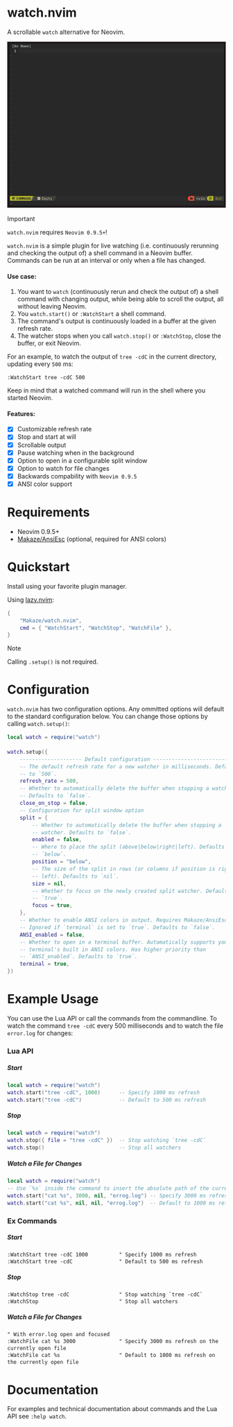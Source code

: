 # watch.nvim

A scrollable `watch` alternative for Neovim.

![watch nvim-demo-1](demo.gif)


> [!IMPORTANT]
> `watch.nvim` requires `Neovim 0.9.5+`!

`watch.nvim` is a simple plugin for live watching (i.e. continuously rerunning and checking the output of) a shell command in a Neovim buffer. Commands can be run at an interval or only when a file has changed.

#### Use case:

1. You want to `watch` (continuously rerun and check the output of) a shell
   command with changing output, while being able to scroll the output, all
   without leaving Neovim.
2. You `watch.start()` or `:WatchStart` a shell command.
3. The command's output is continuously loaded in a buffer at the given refresh
   rate.
4. The watcher stops when you call `watch.stop()` or `:WatchStop`, close the
   buffer, or exit Neovim.

For an example, to watch the output of `tree -cdC` in the current directory,
updating every `500` ms:

```vim
:WatchStart tree -cdC 500
```

Keep in mind that a watched command will run in the shell where you
started Neovim.

#### Features:
- [x] Customizable refresh rate
- [x] Stop and start at will
- [x] Scrollable output
- [x] Pause watching when in the background
- [x] Option to open in a configurable split window
- [x] Option to watch for file changes
- [x] Backwards compability with `Neovim 0.9.5`
- [x] ANSI color support

# Requirements

* Neovim 0.9.5+
* [Makaze/AnsiEsc](https://github.com/Makaze/AnsiEsc) (optional, required for ANSI colors)

# Quickstart

Install using your favorite plugin manager.

Using [lazy.nvim](https://github.com/nvim-telescope/telescope.nvim):

```lua
{
    "Makaze/watch.nvim",
    cmd = { "WatchStart", "WatchStop", "WatchFile" },
}
```

> [!NOTE]
> Calling `.setup()` is not required.

# Configuration

`watch.nvim` has two configuration options. Any ommitted options will default to the standard configuration below. You can change those options by calling `watch.setup()`:

```lua
local watch = require("watch")

watch.setup({
    -------------------- Default configuration -----------------------------
    -- The default refresh rate for a new watcher in milliseconds. Defaults
    -- to `500`.
    refresh_rate = 500,
    -- Whether to automatically delete the buffer when stopping a watcher.
    -- Defaults to `false`.
    close_on_stop = false,
    -- Configuration for split window option
    split = {
        -- Whether to automatically delete the buffer when stopping a
        -- watcher. Defaults to `false`.
        enabled = false,
        -- Where to place the split (above|below|right|left). Defaults to
        -- `below`.
        position = "below",
        -- The size of the split in rows (or columns if position is right or
        -- left). Defaults to `nil`.
        size = nil,
        -- Whether to focus on the newly created split watcher. Defaults to
        -- `true`.
        focus = true,
    },
    -- Whether to enable ANSI colors in output. Requires Makaze/AnsiEsc.
    -- Ignored if `terminal` is set to `true`. Defaults to `false`.
    ANSI_enabled = false,
    -- Whether to open in a terminal buffer. Automatically supports your
    -- terminal's built in ANSI colors. Has higher priority than
    -- `ANSI_enabled`. Defaults to `true`.
    terminal = true,
})
```

# Example Usage

You can use the Lua API or call the commands from the commandline. To watch the command `tree -cdC` every 500 milliseconds and to watch the file `error.log` for changes:

### Lua API

##### Start

```lua
local watch = require("watch")
watch.start("tree -cdC", 1000)      -- Specify 1000 ms refresh
watch.start("tree -cdC")            -- Default to 500 ms refresh
```

##### Stop

```lua
local watch = require("watch")
watch.stop({ file = "tree -cdC" })  -- Stop watching `tree -cdC`
watch.stop()                        -- Stop all watchers
```

##### Watch a File for Changes

```lua
local watch = require("watch")
-- Use `%s` inside the command to insert the absolute path of the current file.
watch.start("cat %s", 3000, nil, "errog.log") -- Specify 3000 ms refresh
watch.start("cat %s", nil, nil, "errog.log")  -- Default to 1000 ms refresh
```

### Ex Commands

##### Start

```vim
:WatchStart tree -cdC 1000          " Specify 1000 ms refresh
:WatchStart tree -cdC               " Default to 500 ms refresh
```

##### Stop

```vim
:WatchStop tree -cdC                " Stop watching `tree -cdC`
:WatchStop                          " Stop all watchers
```

##### Watch a File for Changes

```vim
" With error.log open and focused
:WatchFile cat %s 3000              " Specify 3000 ms refresh on the currently open file
:WatchFile cat %s                   " Default to 1000 ms refresh on the currently open file
```

# Documentation

For examples and technical documentation about commands and the Lua API see `:help watch`.
